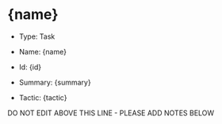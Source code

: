# {name}

* Type: Task

* Name: {name}

* Id: {id}

* Summary: {summary}

* Tactic: {tactic}

DO NOT EDIT ABOVE THIS LINE - PLEASE ADD NOTES BELOW
